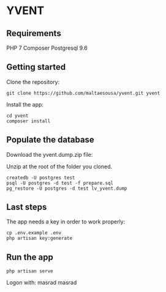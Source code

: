# YVENT

## Requirements

PHP 7
Composer
Postgresql 9.6

## Getting started

Clone the repository:

```
git clone https://github.com/maltaesousa/yvent.git yvent
```

Install the app:

```
cd yvent
composer install
```

## Populate the database

Download the yvent.dump.zip file:

Unzip at the root of the folder you cloned.

```
createdb -U postgres test
psql -U postgres -d test -f prepare.sql
pg_restore -U postgres -d test lv_yvent.dump
```

## Last steps

The app needs a key in order to work properly:

```
cp .env.example .env
php artisan key:generate
```

## Run the app

```
php artisan serve
```

Logon with:
masrad
masrad

